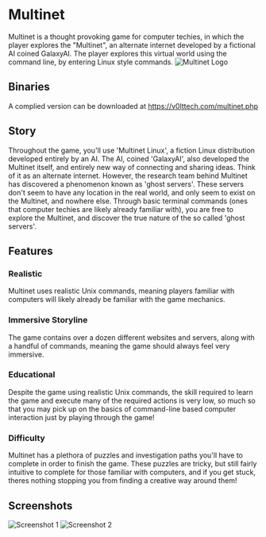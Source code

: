 # Multinet
Multinet is a thought provoking game for computer techies, in which the player explores the "Multinet", an alternate internet developed by a fictional AI coined GalaxyAI. The player explores this virtual world using the command line, by entering Linux style commands.
![Multinet Logo](https://v0lttech.com/assets/img/multinetlogo.png)

## Binaries
A complied version can be downloaded at https://v0lttech.com/multinet.php

## Story
Throughout the game, you'll use 'Multinet Linux', a fiction Linux distribution developed entirely by an AI. The AI, coined 'GalaxyAI', also developed the Multinet itself, and entirely new way of connecting and sharing ideas. Think of it as an alternate internet. However, the research team behind Multinet has discovered a phenomenon known as 'ghost servers'. These servers don't seem to have any location in the real world, and only seem to exist on the Multinet, and nowhere else. Through basic terminal commands (ones that computer techies are likely already familiar with), you are free to explore the Multinet, and discover the true nature of the so called 'ghost servers'.

## Features
### Realistic
Multinet uses realistic Unix commands, meaning players familiar with computers will likely already be familiar with the game mechanics.

### Immersive Storyline
The game contains over a dozen different websites and servers, along with a handful of commands, meaning the game should always feel very immersive.

### Educational
Despite the game using realistic Unix commands, the skill required to learn the game and execute many of the required actions is very low, so much so that you may pick up on the basics of command-line based computer interaction just by playing through the game!

### Difficulty
Multinet has a plethora of puzzles and investigation paths you'll have to complete in order to finish the game. These puzzles are tricky, but still fairly intuitive to complete for those familiar with computers, and if you get stuck, theres nothing stopping you from finding a creative way around them!

## Screenshots
![Screenshot 1](https://v0lttech.com/files/images/multinet/1.png)
![Screenshot 2](https://v0lttech.com/files/images/multinet/2.png)
